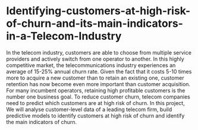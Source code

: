 # Identifying-customers-at-high-risk-of-churn-and-its-main-indicators-in-a-Telecom-Industry
In the telecom industry, customers are able to choose from multiple service providers and actively switch from one operator to another. In this highly competitive market, the telecommunications industry experiences an average of 15-25% annual churn rate. Given the fact that it costs 5-10 times more to acquire a new customer than to retain an existing one, customer retention has now become even more important than customer acquisition. For many incumbent operators, retaining high profitable customers is the number one business goal. To reduce customer churn, telecom companies need to predict which customers are at high risk of churn. In this project, We will analyse customer-level data of a leading telecom firm, build predictive models to identify customers at high risk of churn and identify the main indicators of churn.
